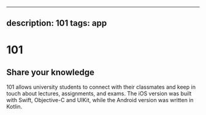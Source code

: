 
---
description: 101
tags: app
---

# <span id="app-title">101</span>
## Share your knowledge

101 allows university students to connect with their classmates and keep in touch about lectures, assignments, and exams. The iOS version was built with Swift, Objective-C and UIKit, while the Android version was written in Kotlin.
